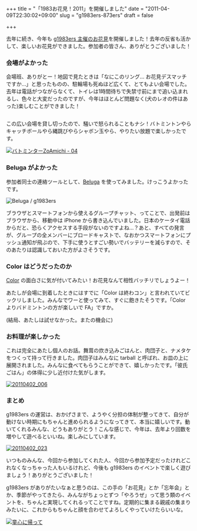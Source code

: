 +++
title = "「1983お花見！2011」を開催しました"
date = "2011-04-09T22:30:02+09:00"
slug = "g1983ers-873ers"
draft = false

+++

<p>去年に続き、今年も <a href="http://atnd.org/events/14014">g1983ers 主催のお花見</a>を開催しました！去年の反省も活かして、楽しいお花見ができました。参加者の皆さん、ありがとうございました！</p>
<h3>会場がよかった</h3>
<p>会場班、ありがとー！地図で見たときは「なにこのリング… お花見デスマッチですか…」と思ったものの、駐輪場も死ぬほど広くて、とてもよい会場でした。去年は電話がつながらなくて、トイレは1時間待ちで失禁寸前にまで追い込まれるし、色々と大変だったのですが、今年はほとんど問題なく(犬のレオの件はあった)楽しむことができました！</p>
<p><a href="http://www.flickr.com/photos/yokochie_h/5588546225/" title="Untitled by yokochie_h, on Flickr"><img src="http://farm6.static.flickr.com/5095/5588546225_32ab7b8109.jpg" alt=""></a></p>
<p>この広い会場を貸し切ったので、騒いで怒られることもナシ！バトミントンやらキャッチボールやら縄跳びやらシャボン玉やら、やりたい放題で楽しかったです。</p>
<p><a href="http://www.flickr.com/photos/whileimautomaton/5582288582/" title="バトミンターZoAmichi - 04 by whileimautomaton, on Flickr"><img src="http://farm6.static.flickr.com/5053/5582288582_029567901e.jpg" alt="バトミンターZoAmichi - 04"></a></p>
<h3>Beluga がよかった</h3>
<p>参加者同士の連絡ツールとして、<a href="http://belugapods.com/">Beluga</a> を使ってみました。けっこうよかったです。</p>
<p><img src="http://img.skitch.com/20110409-fres2g8mbprnsfyddk9xdt17qd.png" alt="Beluga / g1983ers" /></p>
<p>ブラウザとスマートフォンから使えるグループチャット、ってことで、出発前はブラウザから、移動中は iPhone から書き込んでいました。日本のケータイ電話からだと、恐らくアクセスする手段がないのですよね…？あと、すべての発言が、グループの全メンバーにブロードキャストで、なおかつスマートフォンにプッシュ通知が飛ぶので、下手に使うとすごい勢いでバッテリーを減らすので、そのあたりは認識しておいた方がよさそうです。</p>
<h3>Color はどうだったのか</h3>
<p><a href="http://color.com/">Color</a> の面白さに気が付いてみたい！お花見なんて相性バッチリでしょうよー！</p>
<p>あたしが会場に到着したときにはすでに「Color は終わコン」と言われていてビックリしました。みんなでワーと使ってみて、すぐに飽きたそうです。「Color よりバドミントンの方が楽しいで FA」ですか。</p>
<p>(結局、あたしは試せなかった。またの機会に)</p>
<h3>お料理が楽しかった</h3>
<p>これは完全にあたし個人のお話。舞茸の炊き込みごはんと、肉団子と、ナメタケをつくって持って行きました。肉団子はみんなに tarball と呼ばれ、お皿の上に展開されました。みんなに食べてもらうことができて、嬉しかったです。「彼氏ごはん」の体得に少し近付けた気がします。</p>
<p><a href="http://www.flickr.com/photos/ikkou/5597562155/" title="20110402_006 by ikkou, on Flickr"><img src="http://farm6.static.flickr.com/5102/5597562155_d42c220bb0.jpg" alt="20110402_006"></a></p>
<h3>まとめ</h3>
<p>g1983ers の運営は、おかげさまで、ようやく分担の体制が整ってきて、自分が動けない時期にもちゃんと進められるようになってきて、本当に嬉しいです。動いてくれるみんな、どうもありがとう！こんな感じで、今年は、去年より回数を増やして遊べるといいね。楽しみにしています。</p>
<p><a href="http://www.flickr.com/photos/ikkou/5597563117/" title="20110402_023 by ikkou, on Flickr"><img src="http://farm6.static.flickr.com/5222/5597563117_a0d948ec81_z.jpg" alt="20110402_023"></a></p>
<p>いつものみんな、今回から参加してくれた人、今回から参加予定だったけれどこれなくなっちゃった人もいるけれど、今後も g1983ers のイベントで楽しく遊びましょう！ありがとうございました！</p>
<p>g1983ers がありがたいなぁと思うのは、この手の「お花見」とか「忘年会」とか、季節がやってきたら、みんながちょっとずつ「やろうぜ」って思う類のイベントを、ちゃんと実現してくれるってことですね。定期的に集まる親戚の集まりみたいに、これからもちゃんと顔を合わせてよろしくやっていけたらいいな。</p>
<p><a href="http://www.flickr.com/photos/whileimautomaton/5581717253/" title="童心に帰って by whileimautomaton, on Flickr"><img src="http://farm6.static.flickr.com/5097/5581717253_c314cce284.jpg" alt="童心に帰って"></a></p>
